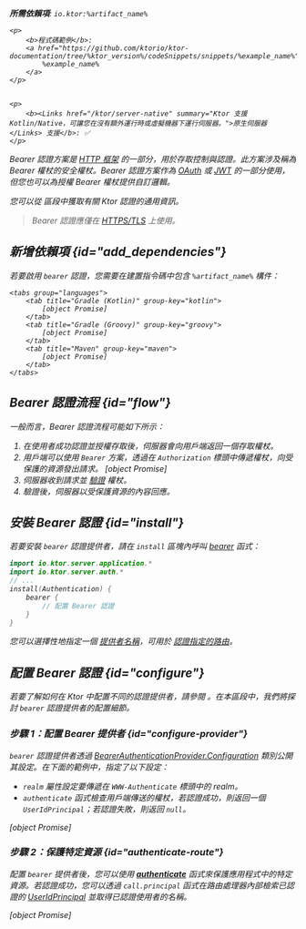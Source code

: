 [//]: # (title: Ktor 伺服器中的 Bearer 認證)

<show-structure for="chapter" depth="2"/>

<var name="artifact_name" value="ktor-server-auth"/>

<tldr>
<p>
<b>所需依賴項</b>: <code>io.ktor:%artifact_name%</code>
</p>
<var name="example_name" value="auth-bearer"/>

    <p>
        <b>程式碼範例</b>:
        <a href="https://github.com/ktorio/ktor-documentation/tree/%ktor_version%/codeSnippets/snippets/%example_name%">
            %example_name%
        </a>
    </p>
    

    <p>
        <b><Links href="/ktor/server-native" summary="Ktor 支援 Kotlin/Native，可讓您在沒有額外運行時或虛擬機器下運行伺服器。">原生伺服器</Links> 支援</b>: ✅
    </p>
    
</tldr>

Bearer 認證方案是 [HTTP 框架](https://developer.mozilla.org/en-US/docs/Web/HTTP/Authentication) 的一部分，用於存取控制與認證。此方案涉及稱為 Bearer 權杖的安全權杖。Bearer 認證方案作為 [OAuth](server-oauth.md) 或 [JWT](server-jwt.md) 的一部分使用，但您也可以為授權 Bearer 權杖提供自訂邏輯。

您可以從 [](server-auth.md) 區段中獲取有關 Ktor 認證的通用資訊。

> Bearer 認證應僅在 [HTTPS/TLS](server-ssl.md) 上使用。

## 新增依賴項 {id="add_dependencies"}
若要啟用 `bearer` 認證，您需要在建置指令碼中包含 `%artifact_name%` 構件：

    <tabs group="languages">
        <tab title="Gradle (Kotlin)" group-key="kotlin">
            [object Promise]
        </tab>
        <tab title="Gradle (Groovy)" group-key="groovy">
            [object Promise]
        </tab>
        <tab title="Maven" group-key="maven">
            [object Promise]
        </tab>
    </tabs>
    

## Bearer 認證流程 {id="flow"}

一般而言，Bearer 認證流程可能如下所示：

1.  在使用者成功認證並授權存取後，伺服器會向用戶端返回一個存取權杖。
2.  用戶端可以使用 `Bearer` 方案，透過在 `Authorization` 標頭中傳遞權杖，向受保護的資源發出請求。
   [object Promise]
3.  伺服器收到請求並 [驗證](#configure) 權杖。
4.  驗證後，伺服器以受保護資源的內容回應。

## 安裝 Bearer 認證 {id="install"}
若要安裝 `bearer` 認證提供者，請在 `install` 區塊內呼叫 [bearer](https://api.ktor.io/ktor-server/ktor-server-plugins/ktor-server-auth/io.ktor.server.auth/bearer.html) 函式：

```kotlin
import io.ktor.server.application.*
import io.ktor.server.auth.*
// ...
install(Authentication) {
    bearer {
        // 配置 Bearer 認證
    }
}
```

您可以選擇性地指定一個 [提供者名稱](server-auth.md#provider-name)，可用於 [認證指定的路由](#authenticate-route)。

## 配置 Bearer 認證 {id="configure"}

若要了解如何在 Ktor 中配置不同的認證提供者，請參閱 [](server-auth.md#configure)。在本區段中，我們將探討 `bearer` 認證提供者的配置細節。

### 步驟 1：配置 Bearer 提供者 {id="configure-provider"}

`bearer` 認證提供者透過 [BearerAuthenticationProvider.Configuration](https://api.ktor.io/ktor-server/ktor-server-plugins/ktor-server-auth/io.ktor.server.auth/-bearer-authentication-provider/-config/index.html) 類別公開其設定。在下面的範例中，指定了以下設定：
*   `realm` 屬性設定要傳遞在 `WWW-Authenticate` 標頭中的 realm。
*   `authenticate` 函式檢查用戶端傳送的權杖，若認證成功，則返回一個 `UserIdPrincipal`；若認證失敗，則返回 `null`。

[object Promise]

### 步驟 2：保護特定資源 {id="authenticate-route"}

配置 `bearer` 提供者後，您可以使用 **[authenticate](server-auth.md#authenticate-route)** 函式來保護應用程式中的特定資源。若認證成功，您可以透過 `call.principal` 函式在路由處理器內部檢索已認證的 [UserIdPrincipal](https://api.ktor.io/ktor-server/ktor-server-plugins/ktor-server-auth/io.ktor.server.auth/-user-id-principal/index.html) 並取得已認證使用者的名稱。

[object Promise]